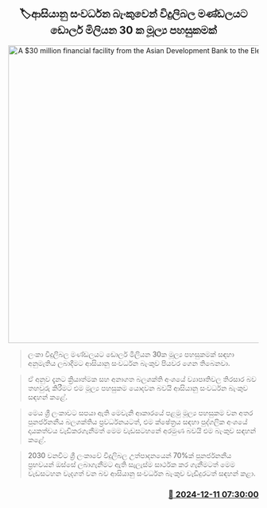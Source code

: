 <p align='center'><b><h2 align='center' title='A $30 million financial facility from the Asian Development Bank to the Electricity Board'>🏷ආසියානු සංවර්ධන බැංකුවෙන් විදුලිබල මණ්ඩලයට ඩොලර් මිලියන 30 ක මූල්‍ය පහසුකමක්</h2></b></p>
<p align='center'><img src='https://helakuru.sgp1.cdn.digitaloceanspaces.com/esana/images/lib/adb-bank.jpg' width='600' alt='A $30 million financial facility from the Asian Development Bank to the Electricity Board'></p>

> ලංකා විදුලිබල මණ්ඩලයට ඩොලර් මිලියන 30ක මූල්‍ය පහසුකමක් සඳහා අනුමැතිය ලබාදීමට ආසියානු සංවර්ධන බැංකුව පියවර ගෙන තිබෙනවා.

> ඒ අනුව දැනට ක්‍රියාත්මක සහ අනාගත බලශක්ති අංශයේ ව්‍යාපෘතිවල තිරසාර බව තහවුරු කිරීමට එම මූල්‍ය පහසුකම යොදවන බවයි ආසියානු සංවර්ධන බැංකුව සඳහන් කළේ.

> මෙය ශ්‍රී ලංකාවට සපයා ඇති මෙවැනි ආකාරයේ පළමු මූල්‍ය පහසුකම වන අතර පුනර්ජනනීය බලශක්තිය ප්‍රවර්ධනයටත්, එම ක්ෂේත්‍රය සඳහා පුද්ගලික අංශයේ දායකත්වය වැඩිකරගැනීමත් මෙම වැඩසටහනේ අරමුණ බවයි එම බැංකුව සඳහන් කළේ.

> 2030 වනවිට ශ්‍රී ලංකාවේ විදුලිබල උත්පාදනයෙන් 70%ක් පුනර්ජනනීය ප්‍රභවයන් ඔස්සේ ලබාගැනීමට ඇති සැලැස්ම සාර්ථක කර ගැනීමටත් මෙම වැඩසටහන වැදගත් වන බව ආසියානු සංවර්ධන බැංකුව වැඩිදුරටත් සඳහන් කළා. 



<h3 align='right'><a href='https://www.helakuru.lk/esana/p/105815/'>📅 2024-12-11 07:30:00</a></h3>
